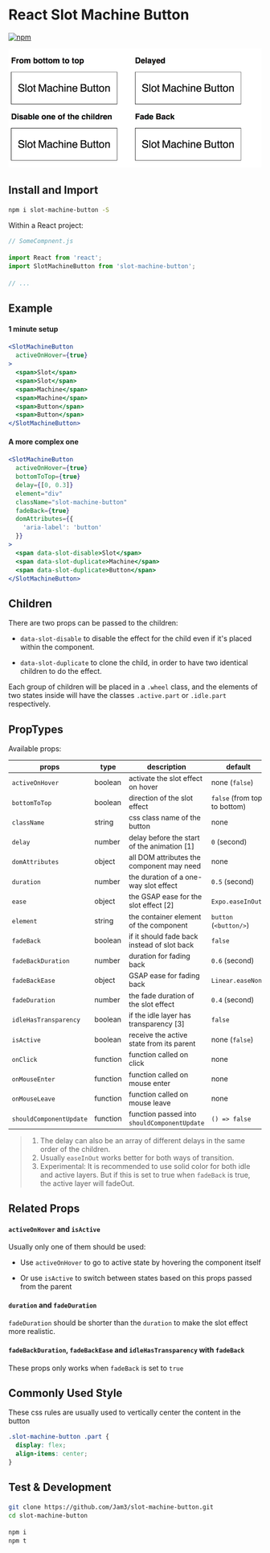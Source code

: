 # React Slot Machine Button

[![npm](https://img.shields.io/npm/v/slot-machine-button.svg?style=flat-square)](https://www.npmjs.com/package/slot-machine-button)

![Slot Machine Button Demo](demo/demo.gif)

## Install and Import

```sh
npm i slot-machine-button -S
```

Within a React project:

```jsx
// SomeCompnent.js

import React from 'react';
import SlotMachineButton from 'slot-machine-button';

// ...
```

## Example

#### 1 minute setup

```jsx
<SlotMachineButton
  activeOnHover={true}
>
  <span>Slot</span>
  <span>Slot</span>
  <span>Machine</span>
  <span>Machine</span>
  <span>Button</span>
  <span>Button</span>
</SlotMachineButton>
```

#### A more complex one

```jsx
<SlotMachineButton
  activeOnHover={true}
  bottomToTop={true}
  delay={[0, 0.3]}
  element="div"
  className="slot-machine-button"
  fadeBack={true}
  domAttributes={{
    'aria-label': 'button'
  }}
>
  <span data-slot-disable>Slot</span>
  <span data-slot-duplicate>Machine</span>
  <span data-slot-duplicate>Button</span>
</SlotMachineButton>
```

## Children

There are two props can be passed to the children:

- `data-slot-disable` to disable the effect for the child even if it's placed within the component.

- `data-slot-duplicate` to clone the child, in order to have two identical children to do the effect.

Each group of children will be placed in a `.wheel` class,
and the elements of two states inside will have the classes `.active.part` or `.idle.part` respectively.

## PropTypes

Available props:

props                   | type     | description                                  | default
-----                   | ----     | -----------                                  | -------
`activeOnHover`         | boolean  | activate the slot effect on hover            | none (`false`)
`bottomToTop`           | boolean  | direction of the slot effect                 | `false` (from top to bottom)
`className`             | string   | css class name of the button                 | none
`delay`                 | number   | delay before the start of the animation [1]  | `0` (second)
`domAttributes`         | object   | all DOM attributes the component may need    | none
`duration`              | number   | the duration of a one-way slot effect        | `0.5` (second)
`ease`                  | object   | the GSAP ease for the slot effect [2]        | `Expo.easeInOut`
`element`               | string   | the container element of the component       | `button` (`<button/>`)
`fadeBack`              | boolean  | if it should fade back instead of slot back  | `false`
`fadeBackDuration`      | number   | duration for fading back                     | `0.6` (second)
`fadeBackEase`          | object   | GSAP ease for fading back                    | `Linear.easeNone`
`fadeDuration`          | number   | the fade duration of the slot effect         | `0.4` (second)
`idleHasTransparency`   | boolean  | if the idle layer has transparency [3]       | `false`
`isActive`              | boolean  | receive the active state from its parent     | none (`false`)
`onClick`               | function | function called on click                     | none
`onMouseEnter`          | function | function called on mouse enter               | none
`onMouseLeave`          | function | function called on mouse leave               | none
`shouldComponentUpdate` | function | function passed into `shouldComponentUpdate` | `() => false`

> 1. The delay can also be an array of different delays in the same order of the children.
> 2. Usually `easeInOut` works better for both ways of transition.
> 3. Experimental: It is recommended to use solid color for both idle and active layers.
     But if this is set to true when `fadeBack` is true, the active layer will fadeOut.

## Related Props

#### `activeOnHover` and `isActive`

Usually only one of them should be used:

- Use `activeOnHover` to go to active state by hovering the component itself

- Or use `isActive` to switch between states based on this props passed from the parent

#### `duration` and `fadeDuration`

`fadeDuration` should be shorter than the `duration` to make the slot effect more realistic.

#### `fadeBackDuration`, `fadeBackEase` and `idleHasTransparency` with `fadeBack`

These props only works when `fadeBack` is set to `true`

## Commonly Used Style

These css rules are usually used to vertically center the content in the button

```css
.slot-machine-button .part {
  display: flex;
  align-items: center;
}
```

## Test & Development

```sh
git clone https://github.com/Jam3/slot-machine-button.git
cd slot-machine-button

npm i
npm t
```
